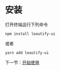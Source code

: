 # 安装

打开终端运行下列命令

```
npm install leautify-ui
```

或者

```
yarn add leautify-ui
```

下一节：[开始使用](#/doc/get-started)